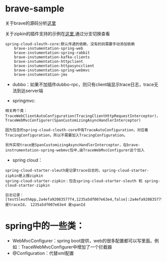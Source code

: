 # brave-sample
关于brave的源码分析[这里](http://blog.mozhu.org/2017/11/11/zipkin/zipkin-2.html)

关于zipkin的插件支持的示例在[这里](https://github.com/openzipkin/sleuth-webmvc-example),通过分支切换查看
```$xslt
spring-cloud-sleuth-core:默认传递的依赖，没有的则需要手动添加依赖
    brave-instumentation-spring-web
    brave-instumentation-spring-rabbit
    brave-instumentation-kafka-clients
    brave-instumentation-httpclient
    brave-instumentation-httpasyncclient
    brave-instumentation-spring-webmvc
    brave-instumentation-jms
```

+ dubbo：如果不加插件dubbo-rpc，则只有client端显示trace日志，trace无法到达server端

+ springmvc:
```$xslt
相关两个类：TraceWebClientAutoConfiguration(TracingClientHttpRequestInterceptor)，TraceWebMvcConfigurer(SpanCustomizingAsyncHandlerInterceptor)

因为包含的spring-cloud-cleuth-core中有TraceAutoConfiguration，对应着TracingConfiguration，所以不需要加入TracingConfiguration。

另外实现trace是SpanCustomizingAsyncHandlerInterceptor，在brave-instrumentation-spring-webmvc包中,由TraceWebMvcConfigurer这个加入
```

+ spring cloud：
```$xslt
spring-cloud-starter-sleuth是记录trace日志的，spring-cloud-starter-zipkin是上报zipkin
spring-cloud-starter-zipkin：包含spring-cloud-starter-sleuth 和 spring-cloud-starter-zipkin

日志记录：[testSleuthApp,2a4efa92083577f4,1235a5df007e63e4,false]:2a4efa92083577f4是traceId， 1235a5df007e63e4 是spanId
```

# spring中的一些类：
+ WebMvcConfigurer：spring boot提供，web的很多配置都可以写里面。例如：TraceWebMvcConfigurer中增加了一个拦截器
+ @Configuration：代替xml配置

